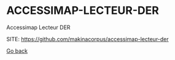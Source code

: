 # ACCESSIMAP-LECTEUR-DER
 
 Accessimap Lecteur DER
 
 SITE: https://github.com/makinacorpus/accessimap-lecteur-der

 [Go back](https://portable-linux-apps.github.io/apps.html)
